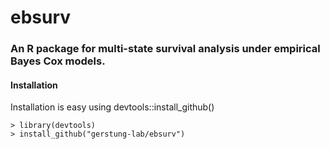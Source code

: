 # ebsurv

### An R package for multi-state survival analysis under empirical Bayes Cox models.
 
#### Installation

Installation is easy using devtools::install_github()

	> library(devtools)
	> install_github("gerstung-lab/ebsurv")
